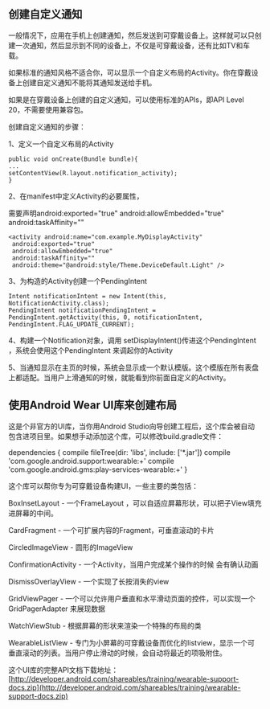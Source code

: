 ## 创建自定义通知 ##

一般情况下，应用在手机上创建通知，然后发送到可穿戴设备上。这样就可以只创建一次通知，然后显示到不同的设备上，不仅是可穿戴设备，还有比如TV和车载。

如果标准的通知风格不适合你，可以显示一个自定义布局的Activity。你在穿戴设备上创建自定义通知不能将其通知发送给手机。

如果是在穿戴设备上创建的自定义通知，可以使用标准的APIs，即API Level 20，不需要使用兼容包。

创建自定义通知的步骤：

1、定义一个自定义布局的Activity


    public void onCreate(Bundle bundle){
    ...
    setContentView(R.layout.notification_activity);
    }



2、在manifest中定义Activity的必要属性，

需要声明android:exported="true"
android:allowEmbedded="true"
android:taskAffinity=""


    <activity android:name="com.example.MyDisplayActivity"
     android:exported="true"
     android:allowEmbedded="true"
     android:taskAffinity=""
     android:theme="@android:style/Theme.DeviceDefault.Light" />




3、为构造的Activity创建一个PendingIntent 


    Intent notificationIntent = new Intent(this, NotificationActivity.class);
    PendingIntent notificationPendingIntent = PendingIntent.getActivity(this, 0, notificationIntent,
    PendingIntent.FLAG_UPDATE_CURRENT);



4、构建一个Notification对象，调用 setDisplayIntent()传进这个PendingIntent ，系统会使用这个PendingIntent 来调起你的Activity


5、当通知显示在主页的时候，系统会显示成一个默认模版。这个模版在所有表盘上都适配。当用户上滑通知的时候，就能看到你前面自定义的Activity。



## 使用Android Wear UI库来创建布局 ##




这是个非官方的UI库，当你用Android Studio向导创建工程后，这个库会被自动包含进项目里。如果想手动添加这个库，可以修改build.gradle文件：

dependencies {
compile fileTree(dir: 'libs', include: ['*.jar'])
compile 'com.google.android.support:wearable:+'
compile 'com.google.android.gms:play-services-wearable:+'
}


这个库可以帮你专为可穿戴设备构建UI，一些主要的类包括：

BoxInsetLayout - 一个FrameLayout ，可以自适应屏幕形状，可以把子View填充进屏幕的中间。

CardFragment  -  一个可扩展内容的Fragment，可垂直滚动的卡片

CircledImageView - 圆形的ImageView

ConfirmationActivity - 一个Activity，当用户完成某个操作的时候 会有确认动画

DismissOverlayView - 一个实现了长按消失的view

GridViewPager - 一个可以允许用户垂直和水平滑动页面的控件，可以实现一个GridPagerAdapter 来展现数据

WatchViewStub - 根据屏幕的形状来渲染一个特殊的布局的类

WearableListView - 专门为小屏幕的可穿戴设备而优化的listview，显示一个可垂直滚动的列表。当用户停止滑动的时候，会自动将最近的项吸附住。

这个UI库的完整API文档下载地址：[http://developer.android.com/shareables/training/wearable-support-docs.zip](http://developer.android.com/shareables/training/wearable-support-docs.zip)
